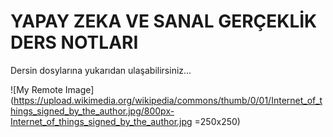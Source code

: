 # YAPAY ZEKA VE SANAL GERÇEKLİK DERS NOTLARI
 
 Dersin dosylarına yukarıdan ulaşabilirsiniz...

 ![My Remote Image](https://upload.wikimedia.org/wikipedia/commons/thumb/0/01/Internet_of_things_signed_by_the_author.jpg/800px-Internet_of_things_signed_by_the_author.jpg =250x250)
 

 
